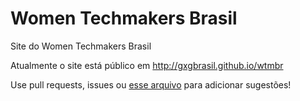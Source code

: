 # Women Techmakers Brasil
Site do Women Techmakers Brasil

Atualmente o site está público em http://gxgbrasil.github.io/wtmbr

Use pull requests, issues ou [esse arquivo](https://docs.google.com/document/d/1TWnrKdY-Jj2wWniWL-OY0ADCKj_eWlf--VSiOGw5pVU/edit) para adicionar sugestões!
